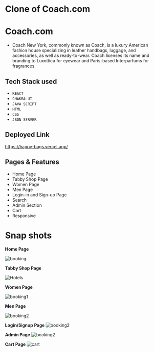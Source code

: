 # Clone of Coach.com


# Coach.com
- Coach New York, commonly known as Coach, is a luxury American fashion house specializing in leather handbags, luggage, and accessories, as well as ready-to-wear. Coach licenses its name and branding to Luxottica for eyewear and Paris-based Interparfums for fragrances.


## Tech Stack used
- `REACT`
- `CHAKRA-UI`
-  `JAVA SCRIPT`
-  `HTML`
-  `CSS`
-  `JSON SERVER`

## Deployed Link
https://happy-bags.vercel.app/

## Pages & Features
- Home Page
- Tabby Shop Page
- Women Page
- Men Page
- Login-in  and Sign-up Page
- Search 
- Admin Section
- Cart
- Responsive


# Snap shots
<b> Home Page </b>

![booking](https://ibb.co/0XC68hL)


<b> Tabby Shop Page </b>

![Hotels](https://ibb.co/TmWxXJY)


<b> Women Page </b>

![booking1](https://ibb.co/KXb4JvF)

<b> Men Page </b>

![booking2](https://ibb.co/sFqB2j9)

<b>Login/Signup Page</b>
![booking2](https://ibb.co/JkxRY64)

<b>Admin Page</b>
![booking2](https://ibb.co/27V9CkF)

<b>Cart Page</b>
<img src="[https://ibb.co/kXqD2yz](https://pasteboard.co/2djBfgp9G4tS.png)" alt="cart" />
